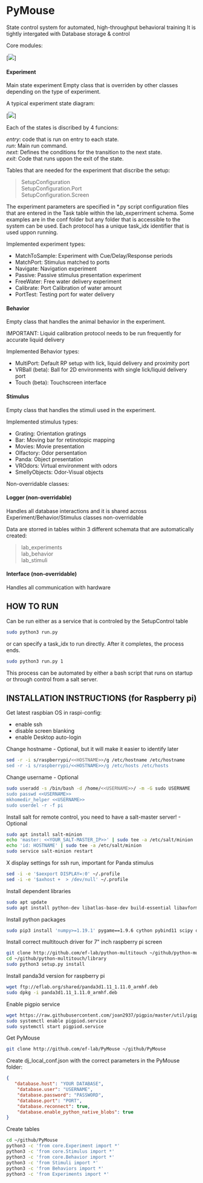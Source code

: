 # PyMouse
State control system for automated, high-throughput behavioral training
It is tightly intergated with Database storage & control

Core modules:

[<img src="http://www.plantuml.com/plantuml/png/TP91Q-D038Nl_XM2FTkRN8CnOPT22-sblVQYsB8zT4PZPZHDwQylJXt5WV4jqVUafwVnCGe6ISuMySFmX04T16e5UR3qwXDt_trW2h3V5Lg7Xw-9Wd740d-i6KOP0X6l16zYNB8fRk1_DEAdyU4EH_411u9dFmmKGFy_iL3eiQMYGy4JHeBhZ-9NMvTfAXijhhOhEt_cicnqeHpKTTQmhcPQDSiwXIQggpJTofgahYpraj7h8CsXJJbsQPz9c2zpXzWBmQKClb-_mG7gQBxfiDyrBsWOeg0Ga0hglpDkxWTewdNx8t9dAOAC1CZ6eONJ8bk6m3lVv8PdvPQJfNusqjjl6SKBDpc35Ac3Z4icptBud0bQgvzCFePGm5QCvvXDe6-mDRtrpYKsBSupSXPd8oEC6Bep1hfw78cxvEmF">]

#### Experiment
Main state experiment Empty class that is overriden by other classes depending on the type of experiment.

A typical experiment state diagram:

[<img src="http://www.plantuml.com/plantuml/png/SoWkIImgAStDuT9mpIifgjHKqDMrKz08A4eDASfCpD7aWZEXCZ1XP377fFoY4ZIneDJonA8KDC60qhpCuWoG8AQ945EWOfvv9Qb5K0cOKPWoCFCmPP0vG4aDrufCe0CTKlDIW5u50000">]

Each of the states is discribed by 4 funcions:

_entry_: code that is run on entry to each state.  
_run_: Main run command.  
_next_: Defines the conditions for the transition to the next state.  
_exit_: Code that runs uppon the exit of the state.

Tables that are needed for the experiment that discribe the setup:

> SetupConfiguration  
> SetupConfiguration.Port  
> SetupConfiguration.Screen

The experiment parameters are specified in *.py script configuration files that are entered in the Task table within the lab_experriment schema. Some examples are in the conf folder but any folder that is accessible to the system can be used. Each protocol has a unique task_idx identifier that is used uppon running. 

Implemented experiment types:  
* MatchToSample: Experiment with Cue/Delay/Response periods 
* MatchPort: Stimulus matched to ports
* Navigate: Navigation experiment
* Passive: Passive stimulus presentation experiment
* FreeWater: Free water delivery experiment
* Calibrate: Port Calibration of water amount
* PortTest: Testing port for water delivery

#### Behavior
Empty class that handles the animal behavior in the experiment.  

IMPORTANT: Liquid calibration protocol needs to be run frequently for accurate liquid delivery

Implemented Behavior types:
* MultiPort:  Default RP setup with lick, liquid delivery and proximity port
* VRBall (beta): Ball for 2D environments with single lick/liquid delivery port
* Touch (beta): Touchscreen interface

#### Stimulus
Empty class that handles the stimuli used in the experiment.

Implemented stimulus types:
* Grating: Orientation gratings
* Bar: Moving bar for retinotopic mapping
* Movies: Movie presentation
* Olfactory: Odor persentation
* Panda: Object presentation
* VROdors: Virtual environment with odors
* SmellyObjects: Odor-Visual objects


Non-overridable classes:
#### Logger (non-overridable)
Handles all database interactions and it is shared across Experiment/Behavior/Stimulus classes
non-overridable

Data are storred in tables within 3 different schemata that are automatically created:

> lab_experiments  
> lab_behavior  
> lab_stimuli

#### Interface (non-overridable)
Handles all communication with hardware

## HOW TO RUN
Can be run either as a service that is controled by the SetupControl table
```bash
sudo python3 run.py
```

or can specify a task_idx to run directly. After it completes, the process ends.
```bash
sudo python3 run.py 1 
```

This process can be automated by either a bash script that runs on startup or through control from a salt server. 

## INSTALLATION INSTRUCTIONS (for Raspberry pi)
Get latest raspbian OS
in raspi-config:
 - enable ssh
 - disable screen blanking
 - enable Desktop auto-login

Change hostname - Optional, but it will make it easier to identify later
```bash
sed -r -i s/raspberrypi/<<HOSTNAME>>/g /etc/hostname /etc/hostname
sed -r -i s/raspberrypi/<<HOSTNAME>>/g /etc/hosts /etc/hosts
```

Change username - Optional
```bash
sudo useradd -s /bin/bash -d /home/<<USERNAME>>/ -m -G sudo USERNAME
sudo passwd <<USERNAME>>
mkhomedir_helper <<USERNAME>>
sudo userdel -r -f pi
```

Install salt for remote control, you need to have a salt-master server! - Optional
```bash
sudo apt install salt-minion
echo 'master: <<YOUR_SALT-MASTER_IP>>' | sudo tee -a /etc/salt/minion
echo 'id: HOSTNAME' | sudo tee -a /etc/salt/minion
sudo service salt-minion restart
```

X display settings for ssh run, important for Panda stimulus
```bash
sed -i -e '$aexport DISPLAY=:0' ~/.profile
sed -i -e '$axhost +  > /dev/null' ~/.profile
```

Install dependent libraries
```bash
sudo apt update
sudo apt install python-dev libatlas-base-dev build-essential libavformat-dev libavcodec-dev libswscale-dev libsquish-dev libeigen3-dev libopenal-dev libfreetype6-dev zlib1g-dev libx11-dev libjpeg-dev libvorbis-dev libogg-dev libassimp-dev libode-dev libssl-dev libgles2 libgles1 libegl1 -Y
```

Install python packages
```bash
sudo pip3 install 'numpy>=1.19.1' pygame==1.9.6 cython pybind11 scipy datajoint omxplayer-wrapper imageio imageio-ffmpeg
```

Install correct multitouch driver for 7" inch raspberry pi screen
```bash
git clone http://github.com/ef-lab/python-multitouch ~/github/python-multitouch
cd ~/github/python-multitouch/library
sudo python3 setup.py install
```

Install panda3d version for raspberry pi
```bash
wget ftp://eflab.org/shared/panda3d1.11_1.11.0_armhf.deb
sudo dpkg -i panda3d1.11_1.11.0_armhf.deb
```

Enable pigpio service
```bash
wget https://raw.githubusercontent.com/joan2937/pigpio/master/util/pigpiod.servicesudo cp pigpiod.service /etc/systemd/system
sudo systemctl enable pigpiod.service
sudo systemctl start pigpiod.service
```

Get PyMouse
```bash
git clone http://github.com/ef-lab/PyMouse ~/github/PyMouse
```

Create dj_local_conf.json with the correct parameters in the PyMouse folder:
```json
{
   "database.host": "YOUR DATABASE",
    "database.user": "USERNAME",
    "database.password": "PASSWORD",
    "database.port": "PORT",
    "database.reconnect": true,
    "database.enable_python_native_blobs": true
}
```

Create tables
```bash
cd ~/github/PyMouse
python3 -c 'from core.Experiment import *'
python3 -c 'from core.Stimulus import *'
python3 -c 'from core.Behavior import *'
python3 -c 'from Stimuli import *'
python3 -c 'from Behaviors import *'
python3 -c 'from Experiments import *'
```
